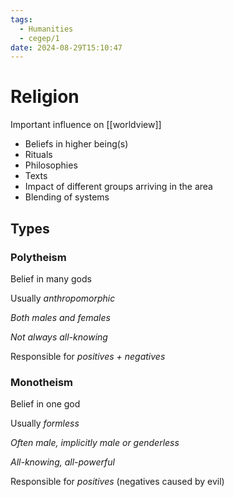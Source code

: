```yaml
---
tags:
  - Humanities
  - cegep/1
date: 2024-08-29T15:10:47
---
```


# Religion

Important influence on [[worldview]]

- Beliefs in higher being(s)
- Rituals
- Philosophies
- Texts
- Impact of different groups arriving in the area
- Blending of systems

## Types

### Polytheism

Belief in many gods

Usually *anthropomorphic*

*Both males and females*

*Not always all-knowing*

Responsible for *positives + negatives*

### Monotheism

Belief in one god

Usually *formless*

*Often male, implicitly male or genderless*

*All-knowing, all-powerful*

Responsible for *positives* (negatives caused by evil)
